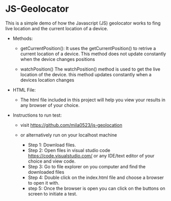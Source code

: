 # JS-Geolocator
This is a simple demo of how the Javascript (JS) geolocator works to fing live location and the current location of a device.
- Methods:
  - getCurrentPosition():
  It uses the getCurrentPosition() to retrive a current location of a device. This method does not update constantly when the device changes positions

  - watchPosition()
  The watchPosition() method is used to get the live location of the device. this method updates constantly when a devices location changes
  
- HTML File: 
  - The html file included in this project will help you view your results in any browser of your choice.
  
- Instructions to run test:
  - visit https://github.com/mila0523/js-geolocation
  
  - or alternatively run on your localhost machine
    - Step 1: Download files.
    - Step 2: Open files in visual studio code https://code.visualstudio.com/ or any IDE/text editor of your choice and view code.
    - Step 3: Go to file explorer on you computer and find the downloaded files
    - Step 4: Double click on the index.html file and choose a browser to open it with.
    - step 5: Once the browser is open you can click on the buttons on screen to initiate a test.
